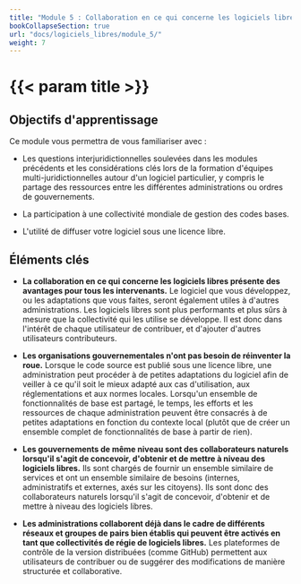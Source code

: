 ```yaml
---
title: "Module 5 : Collaboration en ce qui concerne les logiciels libres"
bookCollapseSection: true
url: "docs/logiciels_libres/module_5/"
weight: 7
---
```


# {{< param title >}}

## Objectifs d'apprentissage

Ce module vous permettra de vous familiariser avec :

- Les questions interjuridictionnelles soulevées dans les modules précédents et les considérations clés lors de la formation d'équipes multi-juridictionnelles autour d'un logiciel particulier, y compris le partage des ressources entre les différentes administrations ou ordres de gouvernements.

- La participation à une collectivité mondiale de gestion des codes bases.

- L'utilité de diffuser votre logiciel sous une licence libre.

## Éléments clés

- **La collaboration en ce qui concerne les logiciels libres présente des avantages pour tous les intervenants.** Le logiciel que vous développez, ou les adaptations que vous faites, seront également utiles à d'autres administrations. Les logiciels libres sont plus performants et plus sûrs à mesure que la collectivité qui les utilise se développe. Il est donc dans l'intérêt de chaque utilisateur de contribuer, et d'ajouter d'autres utilisateurs contributeurs.

- **Les organisations gouvernementales n'ont pas besoin de réinventer la roue.** Lorsque le code source est publié sous une licence libre, une administration peut procéder à de petites adaptations du logiciel afin de veiller à ce qu'il soit le mieux adapté aux cas d'utilisation, aux réglementations et aux normes locales. Lorsqu'un ensemble de fonctionnalités de base est partagé, le temps, les efforts et les ressources de chaque administration peuvent être consacrés à de petites adaptations en fonction du contexte local (plutôt que de créer un ensemble complet de fonctionnalités de base à partir de rien).

- **Les gouvernements de même niveau sont des collaborateurs naturels lorsqu'il s'agit de concevoir, d'obtenir et de mettre à niveau des logiciels libres.** Ils sont chargés de fournir un ensemble similaire de services et ont un ensemble similaire de besoins (internes, administratifs et externes, axés sur les citoyens). Ils sont donc des collaborateurs naturels lorsqu'il s'agit de concevoir, d'obtenir et de mettre à niveau des logiciels libres.

- **Les administrations collaborent déjà dans le cadre de différents réseaux et groupes de pairs bien établis qui peuvent être activés en tant que collectivités de régie de logiciels libres.** Les plateformes de contrôle de la version distribuées (comme GitHub) permettent aux utilisateurs de contribuer ou de suggérer des modifications de manière structurée et collaborative.
